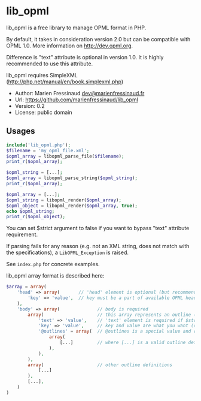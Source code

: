 # lib_opml

lib_opml is a free library to manage OPML format in PHP.

By default, it takes in consideration version 2.0 but can be compatible with
OPML 1.0. More information on http://dev.opml.org.

Difference is "text" attribute is optional in version 1.0. It is highly
recommended to use this attribute.

lib_opml requires SimpleXML (http://php.net/manual/en/book.simplexml.php)

* Author: Marien Fressinaud <dev@marienfressinaud.fr>
* Url: https://github.com/marienfressinaud/lib_opml
* Version: 0.2
* License: public domain

## Usages
```php
include('lib_opml.php');
$filename = 'my_opml_file.xml';
$opml_array = libopml_parse_file($filename);
print_r($opml_array);
```

```php
$opml_string = [...];
$opml_array = libopml_parse_string($opml_string);
print_r($opml_array);
```

```php
$opml_array = [...];
$opml_string = libopml_render($opml_array);
$opml_object = libopml_render($opml_array, true);
echo $opml_string;
print_r($opml_object);
```

You can set $strict argument to false if you want to bypass "text" attribute
requirement.

If parsing fails for any reason (e.g. not an XML string, does not match with
the specifications), a ```LibOPML_Exception``` is raised.

See ```index.php``` for concrete examples.

lib_opml array format is described here:

```php
$array = array(
    'head' => array(       // 'head' element is optional (but recommended)
        'key' => 'value',  // key must be a part of available OPML head elements
    ),
    'body' => array(              // body is required
        array(                    // this array represents an outline (at least one)
            'text' => 'value',    // 'text' element is required if $strict is true
            'key' => 'value',     // key and value are what you want (optional)
            '@outlines' = array(  // @outlines is a special value and represents sub-outlines
                array(
                    [...]         // where [...] is a valid outline definition
                ),
            ),
        ),
        array(                    // other outline definitions
            [...]
        ),
        [...],
    )
)
```
